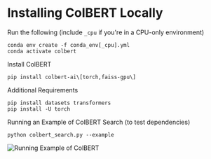 # Installing ColBERT Locally

Run the following (include `_cpu` if you're in a CPU-only environment)
```
conda env create -f conda_env[_cpu].yml
conda activate colbert
```
Install ColBERT

```
pip install colbert-ai\[torch,faiss-gpu\]
```

Additional Requirements

```
pip install datasets transformers
pip install -U torch
```

Running an Example of ColBERT Search (to test dependencies)

```
python colbert_search.py --example
```

![Running Example of ColBERT](image-1.png)
